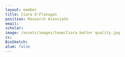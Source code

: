 ```yaml
---
layout: member
title: Ciara O'Flanagan
position: Research Associate
email: 
scholar: 
image: /assets/images/team/Ciara better quality.jpg
cv: 
BioSketch: 
alum: false
---
```

